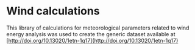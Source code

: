 # Wind calculations

This library of calculations for meteorological parameters related to wind energy analysis was used to create the generic dataset available at 
[http://doi.org/10.13020/1etn-1q17](http://doi.org/10.13020/1etn-1q17)

